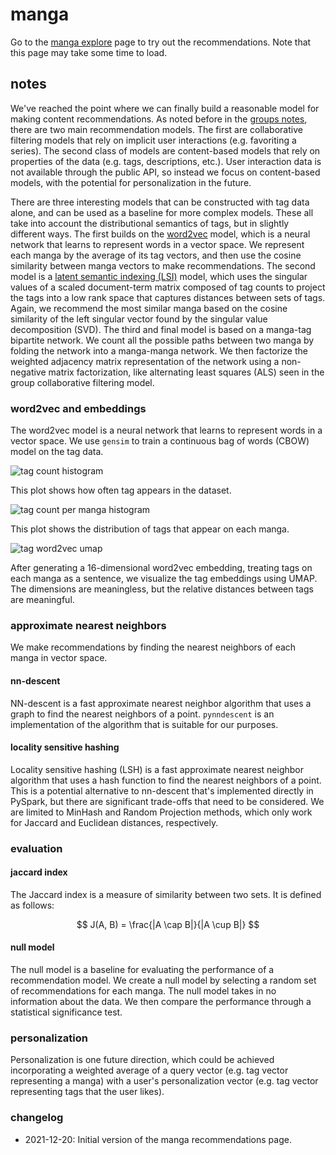 # manga

Go to the [manga explore](/manga/explore) page to try out the recommendations.
Note that this page may take some time to load.

## notes

We've reached the point where we can finally build a reasonable model for making content recommendations.
As noted before in the [groups notes](/groups), there are two main recommendation models.
The first are collaborative filtering models that rely on implicit user interactions (e.g. favoriting a series).
The second class of models are content-based models that rely on properties of the data (e.g. tags, descriptions, etc.).
User interaction data is not available through the public API, so instead we focus on content-based models, with the potential for personalization in the future.

There are three interesting models that can be constructed with tag data alone, and can be used as a baseline for more complex models.
These all take into account the distributional semantics of tags, but in slightly different ways.
The first builds on the [word2vec](https://en.wikipedia.org/wiki/Word2vec) model, which is a neural network that learns to represent words in a vector space.
We represent each manga by the average of its tag vectors, and then use the cosine similarity between manga vectors to make recommendations.
The second model is a [latent semantic indexing (LSI)](https://en.wikipedia.org/wiki/Latent_semantic_analysis) model, which uses the singular values of a scaled document-term matrix composed of tag counts to project the tags into a low rank space that captures distances between sets of tags.
Again, we recommend the most similar manga based on the cosine similarity of the left singular vector found by the singular value decomposition (SVD).
The third and final model is based on a manga-tag bipartite network.
We count all the possible paths between two manga by folding the network into a manga-manga network.
We then factorize the weighted adjacency matrix representation of the network using a non-negative matrix factorization, like alternating least squares (ALS) seen in the group collaborative filtering model.

### word2vec and embeddings

The word2vec model is a neural network that learns to represent words in a vector space.
We use `gensim` to train a continuous bag of words (CBOW) model on the tag data.

<img alt="tag count histogram" src="/manga-info/20221221-tag-count-histogram.png">

This plot shows how often tag appears in the dataset.

<img alt="tag count per manga histogram" src="/manga-info/20221221-tag-count-per-manga-histogram.png">

This plot shows the distribution of tags that appear on each manga.

<img alt="tag word2vec umap" src="/manga-info/20221221-tag-word2vec-umap.png">

After generating a 16-dimensional word2vec embedding, treating tags on each manga as a sentence, we visualize the tag embeddings using UMAP.
The dimensions are meaningless, but the relative distances between tags are meaningful.

### approximate nearest neighbors

We make recommendations by finding the nearest neighbors of each manga in vector space.

#### nn-descent

NN-descent is a fast approximate nearest neighbor algorithm that uses a graph to find the nearest neighbors of a point.
`pynndescent` is an implementation of the algorithm that is suitable for our purposes.

#### locality sensitive hashing

Locality sensitive hashing (LSH) is a fast approximate nearest neighbor algorithm that uses a hash function to find the nearest neighbors of a point.
This is a potential alternative to nn-descent that's implemented directly in PySpark, but there are significant trade-offs that need to be considered.
We are limited to MinHash and Random Projection methods, which only work for Jaccard and Euclidean distances, respectively.

### evaluation

#### jaccard index

The Jaccard index is a measure of similarity between two sets.
It is defined as follows:

$$
J(A, B) = \frac{|A \cap B|}{|A \cup B|}
$$

#### null model

The null model is a baseline for evaluating the performance of a recommendation model.
We create a null model by selecting a random set of recommendations for each manga.
The null model takes in no information about the data.
We then compare the performance through a statistical significance test.

### personalization

Personalization is one future direction, which could be achieved incorporating a weighted average of a query vector (e.g. tag vector representing a manga) with a user's personalization vector (e.g. tag vector representing tags that the user likes).

### changelog

- 2021-12-20: Initial version of the manga recommendations page.

<style>
img {
  display: block;
  margin-left: auto;
  margin-right: auto;
  max-width: 100%;
}
</style>
